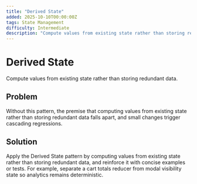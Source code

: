 ```yaml
---
title: "Derived State"
added: 2025-10-10T00:00:00Z
tags: State Management
difficulty: Intermediate
description: "Compute values from existing state rather than storing redundant data."
---
```

# Derived State

Compute values from existing state rather than storing redundant data.

## Problem

Without this pattern, the premise that computing values from existing state rather than storing redundant data falls apart, and small changes trigger cascading regressions.

## Solution

Apply the Derived State pattern by computing values from existing state rather than storing redundant data, and reinforce it with concise examples or tests. For example, separate a cart totals reducer from modal visibility state so analytics remains deterministic.

